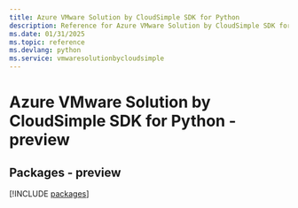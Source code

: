 ```yaml
---
title: Azure VMware Solution by CloudSimple SDK for Python
description: Reference for Azure VMware Solution by CloudSimple SDK for Python
ms.date: 01/31/2025
ms.topic: reference
ms.devlang: python
ms.service: vmwaresolutionbycloudsimple
---
```

# Azure VMware Solution by CloudSimple SDK for Python - preview
## Packages - preview
[!INCLUDE [packages](vmware-solution-by-cloudsimple-index.md)]